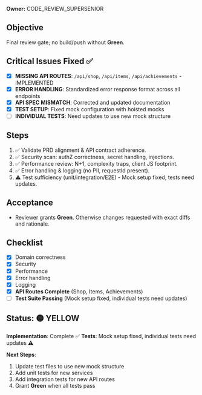 **Owner:** CODE_REVIEW_SUPERSENIOR

## Objective
Final review gate; no build/push without **Green**.

## Critical Issues Fixed ✅
- [x] **MISSING API ROUTES**: `/api/shop`, `/api/items`, `/api/achievements` - IMPLEMENTED
- [x] **ERROR HANDLING**: Standardized error response format across all endpoints
- [x] **API SPEC MISMATCH**: Corrected and updated documentation
- [x] **TEST SETUP**: Fixed mock configuration with hoisted mocks
- [ ] **INDIVIDUAL TESTS**: Need updates to use new mock structure

## Steps
1. ✅ Validate PRD alignment & API contract adherence.
2. ✅ Security scan: authZ correctness, secret handling, injections.
3. ✅ Performance review: N+1, complexity traps, client JS footprint.
4. ✅ Error handling & logging (no PII, requestId present).
5. ⚠️ Test sufficiency (unit/integration/E2E) - Mock setup fixed, tests need updates.

## Acceptance
- Reviewer grants **Green**. Otherwise changes requested with exact diffs and rationale.

## Checklist
- [x] Domain correctness
- [x] Security
- [x] Performance
- [x] Error handling
- [x] Logging
- [x] **API Routes Complete** (Shop, Items, Achievements)
- [ ] **Test Suite Passing** (Mock setup fixed, individual tests need updates)

## Status: 🟡 YELLOW
**Implementation**: Complete ✅
**Tests**: Mock setup fixed, individual tests need updates ⚠️

**Next Steps**:
1. Update test files to use new mock structure
2. Add unit tests for new services
3. Add integration tests for new API routes
4. Grant **Green** when all tests pass
